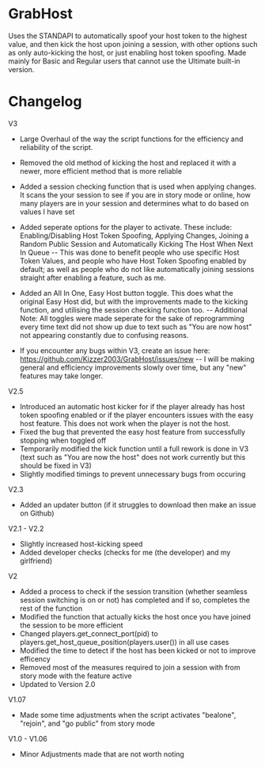 # GrabHost

Uses the STANDAPI to automatically spoof your host token to the highest value, and then kick the host upon joining a session, with other options such as only auto-kicking the host, or just enabling host token spoofing. Made mainly for Basic and Regular users that cannot use the Ultimate built-in version.


# Changelog 
V3
- Large Overhaul of the way the script functions for the efficiency and reliability of the script.

- Removed the old method of kicking the host and replaced it with a newer, more efficient method that is more reliable

- Added a session checking function that is used when applying changes. It scans the your session to see if you are in story mode or online, how many players are in your session and determines what to do based on values I have set

- Added seperate options for the player to activate. These include: Enabling/Disabling Host Token Spoofing, Applying Changes, Joining a Random Public Session and Automatically Kicking The Host When Next In Queue -- This was done to benefit people who use specific Host Token Values, and people who have Host Token Spoofing enabled by default; as well as people who do not like automatically joining sessions straight after enabling a feature, such as me. 

- Added an All In One, Easy Host button toggle. This does what the original Easy Host did, but with the improvements made to the kicking function, and utilising the session checking function too. -- Additional Note: All toggles were made seperate for the sake of reprogramming every time text did not show up due to text such as "You are now host" not appearing constantly due to confusing reasons.

- If you encounter any bugs within V3, create an issue here: https://github.com/Kizzer2003/GrabHost/issues/new -- I will be making general and efficiency improvements slowly over time, but any "new" features may take longer.


V2.5
- Introduced an automatic host kicker for if the player already has host token spoofing enabled or if the player encounters issues with the easy host feature. This does not work when the player is not the host.
- Fixed the bug that prevented the easy host feature from successfully stopping when toggled off
- Temporarily modified the kick function until a full rework is done in V3 (text such as "You are now the host" does not work currently but this should be fixed in V3)
- Slightly modified timings to prevent unnecessary bugs from occuring

V2.3
- Added an updater button (if it struggles to download then make an issue on Github)

V2.1 - V2.2
- Slightly increased host-kicking speed
- Added developer checks (checks for me (the developer) and my girlfriend)

V2
- Added a process to check if the session transition (whether seamless session switching is on or not) has completed and if so, completes the rest of the function
- Modified the function that actually kicks the host once you have joined the session to be more efficient
- Changed players.get_connect_port(pid) to players.get_host_queue_position(players.user()) in all use cases
- Modified the time to detect if the host has been kicked or not to improve efficency
- Removed most of the measures required to join a session with from story mode with the feature active
- Updated to Version 2.0

V1.07
- Made some time adjustments when the script activates "bealone", "rejoin", and "go public" from story mode

V1.0 - V1.06
- Minor Adjustments made that are not worth noting
